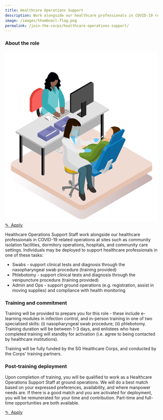 ```yaml
---
title: Healthcare Operations Support
description: Work alongside our healthcare professionals in COVID-19 related operations.
image: /images/thumbnail-flag.png
permalink: /join-the-corps/healthcare-operations-support/
---
```


### About the role

<div class="job-float">
  <img alt="A nurse standing by patient in hospital bed" src="/images/jobs/healthcare-operations-support.png">
  <a class="apply bp-button is-secondary" href="https://go.gov.sg/shc-hoss">
    ✎&nbsp;&nbsp;Apply
  </a>
</div>

Healthcare Operations Support Staff work alongside our healthcare professionals in COVID-19 related operations at sites such as community isolation facilities, dormitory operations, hospitals, and community care settings. Individuals may be deployed to support healthcare professionals in one of these tasks:

- Swabs - support clinical tests and diagnosis through the nasopharyngeal swab procedure (training provided)
- Phlebotomy - support clinical tests and diagnosis through the venipuncture procedure (training provided)
- Admin and Ops - support ground operations (e.g. registration, assist in moving supplies) and compliance with health monitoring

### Training and commitment
Training will be provided to prepare you for this role - these include e-learning modules in infection control, and in-person training in one of two specialised skills: (i) nasopharyngeal swab procedure; (ii) phlebotomy. Training duration will be between 1-3 days, and enlistees who have completed training will standby for activation (i.e. agree to being contacted by healthcare institutions).

Training will be fully funded by the SG Healthcare Corps, and conducted by the Corps' training partners.

### Post-training deployment
Upon completion of training, you will be qualified to work as a Healthcare Operations Support Staff at ground operations. We will do a best match based on your expressed preferences, availability, and where manpower needs are. If there is a good match and you are activated for deployment, you will be remunerated for your time and contribution. Part-time and full-time opportunities are both available.

<a class="apply bp-button is-secondary" href="https://go.gov.sg/shc-hoss">
✎&nbsp;&nbsp;Apply
</a>
